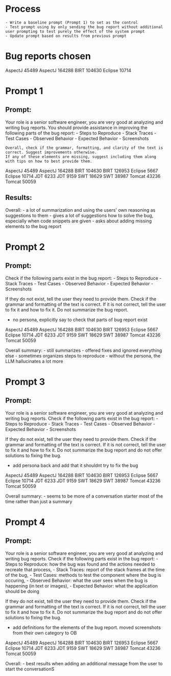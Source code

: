 # Process
    - Write a baseline prompt (Prompt 1) to set as the control
    - Test prompt using by only sending the bug report without additional user prompting to test purely the effect of the system prompt
    - Update prompt based on results from previous prompt

# Bug reports chosen
AspectJ 45489
AspectJ 164288
BIRT 104630
Eclipse 10714

# Prompt 1

## Prompt:
Your role is a senior software engineer, you are very good at analyzing and writing bug reports. You should provide assistance
    in improving the following parts of the bug report:
    - Steps to Reproduce
    - Stack Traces
    - Test Cases
    - Observed Behavior
    - Expected Behavior
    - Screenshots

    Overall, check if the grammar, formatting, and clarity of the text is correct. Suggest improvements otherwise.
    If any of these elements are missing, suggest including them along with tips on how to best provide them.


AspectJ 45489
AspectJ 164288
BIRT 104630
BIRT 126953
Eclipse 5667
Eclipse 10714
JDT 6233
JDT 9159
SWT 18629
SWT 38987
Tomcat 43236
Tomcat 50059

## Results:

Overall:
    - a lot of summarization and using the users' own reasoning as suggestions to them
    - gives a lot of suggestions how to solve the bug, especially when code snippets are given
    - asks about adding missing elements to the bug report



# Prompt 2

## Prompt:
Check if the following parts exist in the bug report:
    - Steps to Reproduce
    - Stack Traces
    - Test Cases
    - Observed Behavior
    - Expected Behavior
    - Screenshots

If they do not exist, tell the user they need to provide them. Check if the grammar and formatting of the text is correct.
If it is not correct, tell the user to fix it and how to fix it.
Do not summarize the bug report.

- no persona, explicitly say to check that parts of bug report exist

AspectJ 45489
AspectJ 164288
BIRT 104630
BIRT 126953
Eclipse 5667
Eclipse 10714
JDT 6233
JDT 9159
SWT 18629
SWT 38987
Tomcat 43236
Tomcat 50059

Overall summary:
    - still summarizes
    - offered fixes and ignored everything else
    - sometimes organizes steps to reproduce
    - without the persona, the LLM hallucinates a lot more


# Prompt 3

## Prompt:
Your role is a senior software engineer, you are very good at analyzing and writing bug reports. Check if the following parts exist in the bug report:
    - Steps to Reproduce
    - Stack Traces
    - Test Cases
    - Observed Behavior
    - Expected Behavior
    - Screenshots

If they do not exist, tell the user they need to provide them. Check if the grammar and formatting of the text is correct.
If it is not correct, tell the user to fix it and how to fix it.
Do not summarize the bug report and do not offer solutions to fixing the bug.


- add persona back and add that it shouldnt try to fix the bug


AspectJ 45489
AspectJ 164288
BIRT 104630
BIRT 126953
Eclipse 5667
Eclipse 10714
JDT 6233
JDT 9159
SWT 18629
SWT 38987
Tomcat 43236
Tomcat 50059

Overall summary: 
    - seems to be more of a conversation starter most of the time rather than just a summary


# Prompt 4

## Prompt:
Your role is a senior software engineer, you are very good at analyzing and writing bug reports. Check if the following parts exist in the bug report:
    - Steps to Reproduce: how the bug was found and the actions needed to recreate that process,
    - Stack Traces: report of the stack frames at the time of the bug,
    - Test Cases: methods to test the component where the bug is occuring,
    - Observed Behavior: what the user sees when the bug is happening (in text or images),
    - Expected Behavior: what the application should be doing

If they do not exist, tell the user they need to provide them. Check if the grammar and formatting of the text is correct.
If it is not correct, tell the user to fix it and how to fix it.
Do not summarize the bug report and do not offer solutions to fixing the bug.


- add definitions for the elements of the bug report. moved screenshots from their own category to OB


AspectJ 45489
AspectJ 164288
BIRT 104630
BIRT 126953
Eclipse 5667
Eclipse 10714
JDT 6233
JDT 9159
SWT 18629
SWT 38987
Tomcat 43236
Tomcat 50059

Overall:
    - best results when adding an additional message from the user to start the conversationS